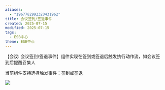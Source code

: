 ```yaml
---
aliases:
  - "1967782992320431962"
title: 会议签到/签退事件
created: 2025-07-15
modified: 2025-07-15
tags:
  - ESB中心
theme: ESB中心
---
```


【会议: 会议签到/签退事件】组件实现在签到或签退后触发执行动作流，如会议签到后提醒召集人

当前组件支持选择触发事件：签到或签退

![](https://myhelpdoc.oss-cn-heyuan.aliyuncs.com/mdimages/fd1b16a2fc21fc96b4250b0d7d89fc1c.jpg)